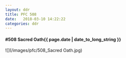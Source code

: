 ```yaml
---
layout: ddr
title: PFC 508
date:   2018-03-10 14:22:22
categories: ddr
---
```


#### **#508** Sacred Oath<span class="pull-right">{{ page.date | date_to_long_string }}</span>
![](/images/pfc/508_Sacred Oath.jpg)
